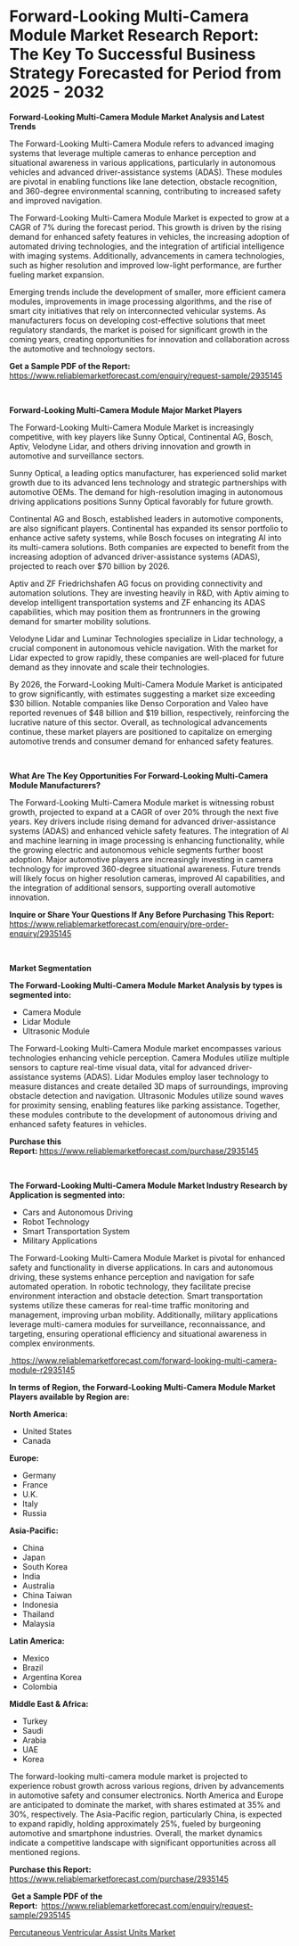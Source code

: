 <p><h1>Forward-Looking Multi-Camera Module Market Research Report: The Key To Successful Business Strategy Forecasted for Period from 2025 - 2032</h1></p><p><strong>Forward-Looking Multi-Camera Module Market Analysis and Latest Trends</strong></p>
<p><p>The Forward-Looking Multi-Camera Module refers to advanced imaging systems that leverage multiple cameras to enhance perception and situational awareness in various applications, particularly in autonomous vehicles and advanced driver-assistance systems (ADAS). These modules are pivotal in enabling functions like lane detection, obstacle recognition, and 360-degree environmental scanning, contributing to increased safety and improved navigation.</p><p>The Forward-Looking Multi-Camera Module Market is expected to grow at a CAGR of 7% during the forecast period. This growth is driven by the rising demand for enhanced safety features in vehicles, the increasing adoption of automated driving technologies, and the integration of artificial intelligence with imaging systems. Additionally, advancements in camera technologies, such as higher resolution and improved low-light performance, are further fueling market expansion.</p><p>Emerging trends include the development of smaller, more efficient camera modules, improvements in image processing algorithms, and the rise of smart city initiatives that rely on interconnected vehicular systems. As manufacturers focus on developing cost-effective solutions that meet regulatory standards, the market is poised for significant growth in the coming years, creating opportunities for innovation and collaboration across the automotive and technology sectors.</p></p>
<p><strong>Get a Sample PDF of the Report:&nbsp;</strong> <a href="https://www.reliablemarketforecast.com/enquiry/request-sample/2935145?utm_campaign=3132&utm_medium=2&utm_source=Github&utm_content=ia&utm_term=14032025&utm_id=forward-looking-multi-camera-module">https://www.reliablemarketforecast.com/enquiry/request-sample/2935145</a></p>
<p>&nbsp;</p>
<p><strong>Forward-Looking Multi-Camera Module Major Market Players</strong></p>
<p><p>The Forward-Looking Multi-Camera Module Market is increasingly competitive, with key players like Sunny Optical, Continental AG, Bosch, Aptiv, Velodyne Lidar, and others driving innovation and growth in automotive and surveillance sectors. </p><p>Sunny Optical, a leading optics manufacturer, has experienced solid market growth due to its advanced lens technology and strategic partnerships with automotive OEMs. The demand for high-resolution imaging in autonomous driving applications positions Sunny Optical favorably for future growth.</p><p>Continental AG and Bosch, established leaders in automotive components, are also significant players. Continental has expanded its sensor portfolio to enhance active safety systems, while Bosch focuses on integrating AI into its multi-camera solutions. Both companies are expected to benefit from the increasing adoption of advanced driver-assistance systems (ADAS), projected to reach over $70 billion by 2026.</p><p>Aptiv and ZF Friedrichshafen AG focus on providing connectivity and automation solutions. They are investing heavily in R&D, with Aptiv aiming to develop intelligent transportation systems and ZF enhancing its ADAS capabilities, which may position them as frontrunners in the growing demand for smarter mobility solutions.</p><p>Velodyne Lidar and Luminar Technologies specialize in Lidar technology, a crucial component in autonomous vehicle navigation. With the market for Lidar expected to grow rapidly, these companies are well-placed for future demand as they innovate and scale their technologies.</p><p>By 2026, the Forward-Looking Multi-Camera Module Market is anticipated to grow significantly, with estimates suggesting a market size exceeding $30 billion. Notable companies like Denso Corporation and Valeo have reported revenues of $48 billion and $19 billion, respectively, reinforcing the lucrative nature of this sector. Overall, as technological advancements continue, these market players are positioned to capitalize on emerging automotive trends and consumer demand for enhanced safety features.</p></p>
<p>&nbsp;</p>
<p><strong>What Are The Key Opportunities For Forward-Looking Multi-Camera Module Manufacturers?</strong></p>
<p><p>The Forward-Looking Multi-Camera Module market is witnessing robust growth, projected to expand at a CAGR of over 20% through the next five years. Key drivers include rising demand for advanced driver-assistance systems (ADAS) and enhanced vehicle safety features. The integration of AI and machine learning in image processing is enhancing functionality, while the growing electric and autonomous vehicle segments further boost adoption. Major automotive players are increasingly investing in camera technology for improved 360-degree situational awareness. Future trends will likely focus on higher resolution cameras, improved AI capabilities, and the integration of additional sensors, supporting overall automotive innovation.</p></p>
<p><strong>Inquire or Share Your Questions If Any Before Purchasing This Report:</strong> <a href="https://www.reliablemarketforecast.com/enquiry/pre-order-enquiry/2935145?utm_campaign=3132&utm_medium=2&utm_source=Github&utm_content=ia&utm_term=14032025&utm_id=forward-looking-multi-camera-module">https://www.reliablemarketforecast.com/enquiry/pre-order-enquiry/2935145</a></p>
<p>&nbsp;</p>
<p><strong>Market Segmentation</strong></p>
<p><strong>The Forward-Looking Multi-Camera Module Market Analysis by types is segmented into:</strong></p>
<p><ul><li>Camera Module</li><li>Lidar Module</li><li>Ultrasonic Module</li></ul></p>
<p><p>The Forward-Looking Multi-Camera Module market encompasses various technologies enhancing vehicle perception. Camera Modules utilize multiple sensors to capture real-time visual data, vital for advanced driver-assistance systems (ADAS). Lidar Modules employ laser technology to measure distances and create detailed 3D maps of surroundings, improving obstacle detection and navigation. Ultrasonic Modules utilize sound waves for proximity sensing, enabling features like parking assistance. Together, these modules contribute to the development of autonomous driving and enhanced safety features in vehicles.</p></p>
<p><strong>Purchase this Report:&nbsp;</strong><a href="https://www.reliablemarketforecast.com/purchase/2935145?utm_campaign=3132&utm_medium=2&utm_source=Github&utm_content=ia&utm_term=14032025&utm_id=forward-looking-multi-camera-module">https://www.reliablemarketforecast.com/purchase/2935145</a></p>
<p>&nbsp;</p>
<p><strong>The Forward-Looking Multi-Camera Module Market Industry Research by Application is segmented into:</strong></p>
<p><ul><li>Cars and Autonomous Driving</li><li>Robot Technology</li><li>Smart Transportation System</li><li>Military Applications</li></ul></p>
<p><p>The Forward-Looking Multi-Camera Module Market is pivotal for enhanced safety and functionality in diverse applications. In cars and autonomous driving, these systems enhance perception and navigation for safe automated operation. In robotic technology, they facilitate precise environment interaction and obstacle detection. Smart transportation systems utilize these cameras for real-time traffic monitoring and management, improving urban mobility. Additionally, military applications leverage multi-camera modules for surveillance, reconnaissance, and targeting, ensuring operational efficiency and situational awareness in complex environments.</p></p>
<p><a href="https://www.reliablemarketforecast.com/forward-looking-multi-camera-module-r2935145?utm_campaign=3132&utm_medium=2&utm_source=Github&utm_content=ia&utm_term=14032025&utm_id=forward-looking-multi-camera-module">&nbsp;https://www.reliablemarketforecast.com/forward-looking-multi-camera-module-r2935145</a></p>
<p><strong>In terms of Region, the Forward-Looking Multi-Camera Module Market Players available by Region are:</strong></p>
<p>
    <p> <strong> North America: </strong>
        <ul>
            <li>United States</li>
            <li>Canada</li>
        </ul>
        </p> 
    <p> <strong> Europe: </strong>
        <ul>
            <li>Germany</li>
            <li>France</li>
            <li>U.K.</li>
            <li>Italy</li>
            <li>Russia</li>
        </ul>
        </p> 
    <p> <strong> Asia-Pacific: </strong>
        <ul>
            <li>China</li>
            <li>Japan</li>
            <li>South Korea</li>
            <li>India</li>
            <li>Australia</li>
            <li>China Taiwan</li>
            <li>Indonesia</li>
            <li>Thailand</li>
            <li>Malaysia</li>
        </ul>
        </p> 
    <p> <strong> Latin America: </strong>
        <ul>
            <li>Mexico</li>
            <li>Brazil</li>
            <li>Argentina Korea</li>
            <li>Colombia</li>
        </ul>
        </p> 
    <p> <strong> Middle East & Africa: </strong>
        <ul>
            <li>Turkey</li>
            <li>Saudi</li>
            <li>Arabia</li>
            <li>UAE</li>
            <li>Korea</li>
        </ul>
    </p>
    </p>
<p><p>The forward-looking multi-camera module market is projected to experience robust growth across various regions, driven by advancements in automotive safety and consumer electronics. North America and Europe are anticipated to dominate the market, with shares estimated at 35% and 30%, respectively. The Asia-Pacific region, particularly China, is expected to expand rapidly, holding approximately 25%, fueled by burgeoning automotive and smartphone industries. Overall, the market dynamics indicate a competitive landscape with significant opportunities across all mentioned regions.</p></p>
<p><strong>Purchase this Report: </strong><a href="https://www.reliablemarketforecast.com/purchase/2935145?utm_campaign=3132&utm_medium=2&utm_source=Github&utm_content=ia&utm_term=14032025&utm_id=forward-looking-multi-camera-module">https://www.reliablemarketforecast.com/purchase/2935145</a></p>
<p>&nbsp;<strong>Get a Sample PDF of the Report:&nbsp;&nbsp;</strong><a href="https://www.reliablemarketforecast.com/enquiry/request-sample/2935145?utm_campaign=3132&utm_medium=2&utm_source=Github&utm_content=ia&utm_term=14032025&utm_id=forward-looking-multi-camera-module">https://www.reliablemarketforecast.com/enquiry/request-sample/2935145</a></p>
<p><strong></strong></p>
<p><p><a href="https://github.com/jhamygunler/Market-Research-Report-List-1/blob/main/percutaneous-ventricular-assist-units-market.md?utm_campaign=3132&utm_medium=2&utm_source=Github&utm_content=ia&utm_term=14032025&utm_id=forward-looking-multi-camera-module">Percutaneous Ventricular Assist Units Market</a></p></p>